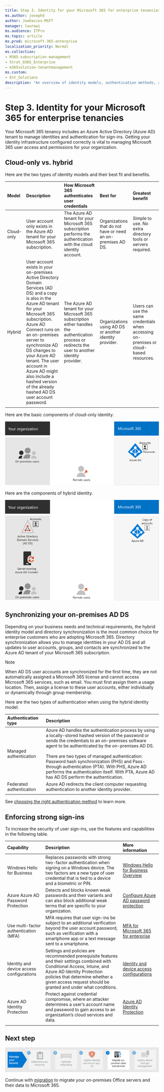 ```yaml
---
title: Step 3. Identity for your Microsoft 365 for enterprise tenancies
ms.author: josephd
author: JoeDavies-MSFT
manager: laurawi
ms.audience: ITPro
ms.topic: article
ms.prod: microsoft-365-enterprise
localization_priority: Normal
ms.collection: 
- M365-subscription-management
- Strat_O365_Enterprise
- m365solution-tenantmanagement
ms.custom:
- Ent_Solutions
description: "An overview of identity models, authentication methods, and how to implement secure sign-ins for your Microsoft 365 tenant."
---
```


# Step 3. Identity for your Microsoft 365 for enterprise tenancies

Your Microsoft 365 tenancy includes an Azure Active Directory (Azure AD) tenant to manage identities and authentication for sign-ins. Getting your identity infrastructure configured correctly is vital to managing Microsoft 365 user access and permissions for your organization.

## Cloud-only vs. hybrid

Here are the two types of identity models and their best fit and benefits.


| Model | Description | How Microsoft 365 authenticates user credentials | Best for | Greatest benefit |
|:-------|:-----|:-----|:-----|:-----|
| Cloud-only | User account only exists in the Azure AD tenant for your Microsoft 365 subscription. | The Azure AD tenant for your Microsoft 365 subscription performs the authentication with the cloud identity account. | Organizations that do not have or need an on-premises AD DS. | Simple to use. No extra directory tools or servers required. |
| Hybrid |  User account exists in your on-premises Active Directory Domain Services (AD DS) and a copy is also in the Azure AD tenant for your Microsoft 365 subscription. Azure AD Connect runs on an on-premises server to synchronize AD DS changes to your Azure AD tenant. The user account in Azure AD might also include a hashed version of the already hashed AD DS user account password. | The Azure AD tenant for your Microsoft 365 subscription either handles the authentication process or redirects the user to another identity provider. | Organizations using AD DS or another identity provider. | Users can use the same credentials when accessing on-premises or cloud-based resources. |
||||||

Here are the basic components of cloud-only identity.
 
![Basic components of cloud-only identity](../media/about-microsoft-365-identity/cloud-only-identity.png)

Here are the components of hybrid identity.

![Components of hybrid identity](../media/about-microsoft-365-identity/hybrid-identity.png)

## Synchronizing your on-premises AD DS

Depending on your business needs and technical requirements, the hybrid identity model and directory synchronization is the most common choice for enterprise customers who are adopting Microsoft 365. Directory synchronization allows you to manage identities in your AD DS and all updates to user accounts, groups, and contacts are synchronized to the Azure AD tenant of your Microsoft 365 subscription.

>[!Note]
>When AD DS user accounts are synchronized for the first time, they are not automatically assigned a Microsoft 365 license and cannot access Microsoft 365 services, such as email. You must first assign them a usage location. Then, assign a license to these user accounts, either individually or dynamically through group membership.
>

Here are the two types of authentication when using the hybrid identity model.

| Authentication type | Description |
|:-------|:-----|
| Managed authentication | Azure AD handles the authentication process by using a locally-stored hashed version of the password or sends the credentials to an on-premises software agent to be authenticated by the on-premises AD DS. <br> <br>  There are two types of managed authentication: Password hash synchronization (PHS) and Pass-through authentication (PTA). With PHS, Azure AD performs the authentication itself. With PTA, Azure AD has AD DS perform the authentication. |
| Federated authentication | Azure AD redirects the client computer requesting authentication to another identity provider. |
|  |  |

See [choosing the right authentication method](https://docs.microsoft.com/azure/active-directory/hybrid/choose-ad-authn) to learn more.

## Enforcing strong sign-ins

To increase the security of user sign-ins, use the features and capabilities in the following table.

| Capability | Description | More information |
|:-------|:-----|:-----|
| Windows Hello for Business | Replaces passwords with strong two-factor authentication when signing on a Windows device. The two factors are a new type of user credential that is tied to a device and a biometric or PIN. | [Windows Hello for Business Overview](https://docs.microsoft.com/windows/security/identity-protection/hello-for-business/hello-overview) |
| Azure Azure AD Password Protection | Detects and blocks known weak passwords and their variants and can also block additional weak terms that are specific to your organization. | [Configure Azure AD password protection](https://docs.microsoft.com/azure/active-directory/authentication/concept-password-ban-bad) |
| Use multi-factor authentication (MFA) | MFA requires that user sign-ins be subject to an additional verification beyond the user account password, such as verification with a smartphone app or a text message sent to a smartphone. | [MFA for Microsoft 365 for enterprise](../enterprise/microsoft-365-secure-sign-in.md#mfa) |
| Identity and device access configurations | Settings and policies are recommended prerequisite features and their settings combined with Conditional Access, Intune, and Azure AD Identity Protection policies that determine whether a given access request should be granted and under what conditions.  | [Identity and device access configurations](../security/office-365-security/microsoft-365-policies-configurations.md) |
| Azure AD Identity Protection | Protect against credential compromise, where an attacker determines a user’s account name and password to gain access to an organization’s cloud services and data. | [Azure AD Identity Protection](https://docs.microsoft.com/azure/active-directory/active-directory-identityprotection) |
|  |  |  |

## Next step

[![Step 4. Migrate your on-premises Office servers and data](../media/tenant-management-overview/tenant-management-step-grid-migration.png)](tenant-management-migration.md)

Continue with [migration](tenant-management-migration.md) to migrate your on-premises Office servers and their data to Microsoft 365.
